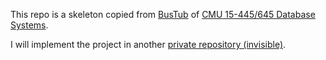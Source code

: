 This repo is a skeleton copied from [BusTub](https://github.com/cmu-db/bustub) of [CMU 15-445/645 Database Systems](https://15445.courses.cs.cmu.edu/).

I will implement the project in another [private repository (invisible)](https://github.com/xuyanshi/15-445).
